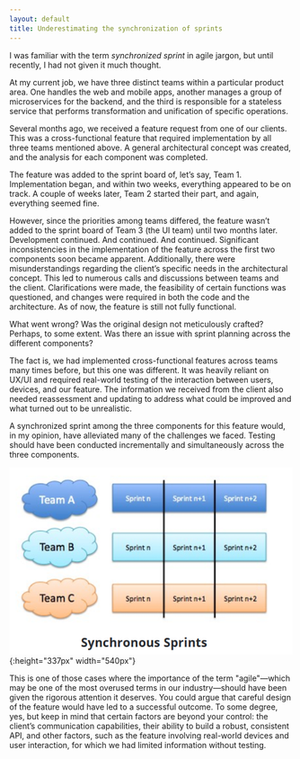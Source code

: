```yaml
---
layout: default
title: Underestimating the synchronization of sprints
---
```


I was familiar with the term *synchronized sprint* in agile jargon, but until recently, I had not given it much thought.

At my current job, we have three distinct teams within a particular product area. One handles the web and mobile apps, 
another manages a group of microservices for the backend, and the third is responsible for a stateless service that 
performs transformation and unification of specific operations.

Several months ago, we received a feature request from one of our clients. This was a cross-functional feature that 
required implementation by all three teams mentioned above. A general architectural concept was created, and the 
analysis for each component was completed.

The feature was added to the sprint board of, let’s say, Team 1. Implementation began, and within two weeks, everything 
appeared to be on track. A couple of weeks later, Team 2 started their part, and again, everything seemed fine.

However, since the priorities among teams differed, the feature wasn’t added to the sprint board of Team 3 (the UI team) 
until two months later. Development continued. And continued. And continued. Significant inconsistencies in the 
implementation of the feature across the first two components soon became apparent. Additionally, there were 
misunderstandings regarding the client’s specific needs in the architectural concept. This led to numerous calls and 
discussions between teams and the client. Clarifications were made, the feasibility of certain functions was questioned, 
and changes were required in both the code and the architecture. As of now, the feature is still not fully functional.

What went wrong? Was the original design not meticulously crafted? Perhaps, to some extent. Was there an issue with 
sprint planning across the different components?

The fact is, we had implemented cross-functional features across teams many times before, but this one was different. 
It was heavily reliant on UX/UI and required real-world testing of the interaction between users, devices, and our 
feature. The information we received from the client also needed reassessment and updating to address what could be 
improved and what turned out to be unrealistic.

A synchronized sprint among the three components for this feature would, in my opinion, have alleviated many of the 
challenges we faced. Testing should have been conducted incrementally and simultaneously across the three components.

![Synchronized Sprints](../images/sprint.png){:height="337px" width="540px"}

This is one of those cases where the importance of the term "agile"—which may be one of the most overused terms in 
our industry—should have been given the rigorous attention it deserves. You could argue that careful design of the 
feature would have led to a successful outcome. To some degree, yes, but keep in mind that certain factors are beyond 
your control: the client’s communication capabilities, their ability to build a robust, consistent API, and other 
factors, such as the feature involving real-world devices and user interaction, for which we had limited information 
without testing.


